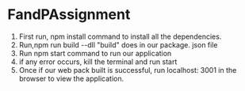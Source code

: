 # FandPAssignment

1) First run, npm install command to install all the dependencies.
2) Run,npm run build --dll  "build" does in our package. json file
3) Run npm start command to run our application
4) if any error occurs, kill the terminal and run start
5) Once if our web pack built is successful, run localhost: 3001 in the browser to view the application.

